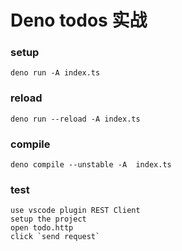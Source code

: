 # Deno todos 实战

### setup

```
deno run -A index.ts
```

### reload

```
deno run --reload -A index.ts
```

### compile

```
deno compile --unstable -A  index.ts
```

### test

```
use vscode plugin REST Client
setup the project
open todo.http
click `send request`
```